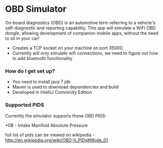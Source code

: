 # OBD Simulator #

On-board diagnostics (OBD) is an automotive term referring to a vehicle's self-diagnostic and reporting capability.
This app will simulate a WiFi OBD dongle, allowing development of companion mobile apps, without the need to sit in your car!

* Creates a TCP socket on your machine on port 35000. 
* Currently will only simulate wifi connections, we need to figure out how to add bluetooth functionality

### How do I get set up? ###

* You need to install java 7 jdk
* Maven is used to download dependencies and build
* Developed in IntelliJ Comminity Edition

### Supported PIDS ###
Currently the simulator supports these OBD PIDS:

*0B - Intake Manifold Absolute Pressure

full list of pids can be viewed on wikipedia - http://en.wikipedia.org/wiki/OBD-II_PIDs#Mode_01
